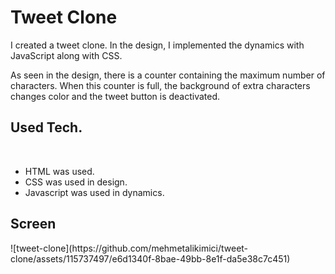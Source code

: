 # Tweet Clone 
I created a tweet clone. In the design, I implemented the dynamics with JavaScript along with CSS.<br>

As seen in the design, there is a counter containing the maximum number of characters. When this counter is full, the background of extra characters changes color and the tweet button is deactivated.

<h2>Used Tech.</h2><br>
<ul>
  <li>HTML was used.</li>
  <li>CSS was used in design.</li>
  <li>Javascript was used in dynamics.</li>
</ul>
<h2>Screen</h2>
![tweet-clone](https://github.com/mehmetalikimici/tweet-clone/assets/115737497/e6d1340f-8bae-49bb-8e1f-da5e38c7c451)
